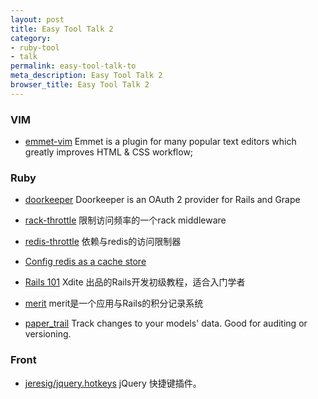 ```yaml
---
layout: post
title: Easy Tool Talk 2
category:
- ruby-tool
- talk
permalink: easy-tool-talk-to
meta_description: Easy Tool Talk 2
browser_title: Easy Tool Talk 2
---
```


### VIM

- [emmet-vim](https://github.com/mattn/emmet-vim) Emmet is a plugin for many popular text editors which greatly improves HTML & CSS workflow;

### Ruby

- [doorkeeper](https://github.com/doorkeeper-gem/doorkeeper) Doorkeeper is an OAuth 2 provider for Rails and Grape

- [rack-throttle](https://github.com/bendiken/rack-throttle) 限制访问频率的一个rack middleware

- [redis-throttle](https://github.com/andreareginato/redis-throttle) 依赖与redis的访问限制器

- [Config redis as a cache store](http://redis.io/topics/config#configuring-redis-as-a-cache)

- [Rails 101](http://growth.xdite.net/courses/rails-101) Xdite 出品的Rails开发初级教程，适合入门学者

- [merit](https://github.com/merit-gem/merit) merit是一个应用与Rails的积分记录系统

- [paper_trail](https://github.com/airblade/paper_trail) Track changes to your models' data. Good for auditing or versioning.

### Front

- [jeresig/jquery.hotkeys](https://github.com/jeresig/jquery.hotkeys) jQuery 快捷键插件。
